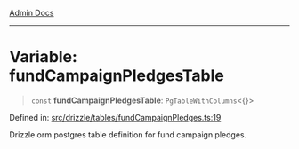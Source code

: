 [Admin Docs](/)

***

# Variable: fundCampaignPledgesTable

> `const` **fundCampaignPledgesTable**: `PgTableWithColumns`\<\{\}\>

Defined in: [src/drizzle/tables/fundCampaignPledges.ts:19](https://github.com/PalisadoesFoundation/talawa-api/blob/b92360e799fdc7cf89a1346eb8395735c501ee9c/src/drizzle/tables/fundCampaignPledges.ts#L19)

Drizzle orm postgres table definition for fund campaign pledges.
